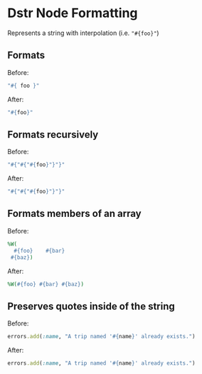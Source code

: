 <!-- BEGIN_AUTOGENERATED -->

# Dstr Node Formatting

Represents a string with interpolation (i.e. `"#{foo}"`)

<!-- END_AUTOGENERATED -->

## Formats

Before:

```ruby
"#{ foo }"
```

After:

```ruby
"#{foo}"
```

## Formats recursively

Before:

```ruby
"#{"#{"#{foo}"}"}"
```

After:

```ruby
"#{"#{"#{foo}"}"}"
```

## Formats members of an array

Before:

```ruby
%W(
  #{foo}    #{bar}
 #{baz})
```

After:

```ruby
%W(#{foo} #{bar} #{baz})
```

## Preserves quotes inside of the string

Before:

```ruby
errors.add(:name, "A trip named '#{name}' already exists.")
```

After:

```ruby
errors.add(:name, "A trip named '#{name}' already exists.")
```
